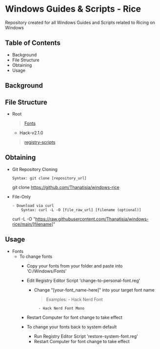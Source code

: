 # Windows Guides & Scripts - Rice

Repository created for all Windows Guides and Scripts related to Ricing on Windows

## Table of Contents
- Background
- File Structure
- Obtaining
- Usage

## Background

## File Structure
- Root
    > [Fonts](Fonts)
	- Hack-v2.1.0
    > [registry-scripts](registry-scripts)

## Obtaining

- Git Repository Cloning
	```
	Syntax: git clone [repository_url]
	```
	git clone https://github.com/Thanatisia/windows-rice

- File-Only
	```
	- Download via curl
		Syntax: curl -L -O [file_raw_url] [filename (optional)]
	```
	curl -L -O "https://raw.githubusercontent.com/Thanatisia/windows-rice/main/[filename]"

## Usage

- Fonts
	- To change fonts
		- Copy your fonts from your folder and paste into 'C:/Windows/Fonts'
		- Edit Registry Editor Script 'change-to-personal-font.reg'
			- Change "[your-font_name-here]" into your target font name
				> Examples:
					- Hack Nerd Font

					- Hack Nerd Font Mono

		- Restart Computer for font change to take effect
	
		- To change your fonts back to system default
			- Run Registry Editor Script 'restore-system-font.reg'
			- Restart Computer for font change to take effect

